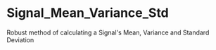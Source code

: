 # Signal_Mean_Variance_Std
Robust method of calculating a Signal's Mean, Variance and Standard Deviation
